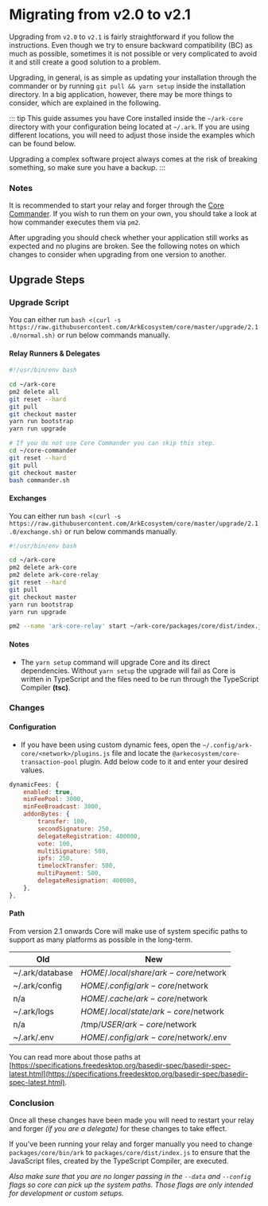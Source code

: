 # Migrating from v2.0 to v2.1

Upgrading from `v2.0` to `v2.1` is fairly straightforward if you follow the instructions. Even though we try to ensure backward compatibility (BC) as much as possible, sometimes it is not possible or very complicated to avoid it and still create a good solution to a problem.

Upgrading, in general, is as simple as updating your installation through the commander or by
running `git pull && yarn setup` inside the installation directory. In a big application, however, there may
be more things to consider, which are explained in the following.

::: tip
This guide assumes you have Core installed inside the `~/ark-core` directory with your configuration being located at `~/.ark`. If you are using different locations, you will need to adjust those inside the examples which can be found below.

Upgrading a complex software project always comes at the risk of breaking something, so make sure you have a backup.
:::

### Notes

It is recommended to start your relay and forger through the [Core Commander](https://github.com/ArkEcosystem/core-commander). If you wish to run them on your own, you should take a look at how commander executes them via `pm2`.

After upgrading you should check whether your application still works as expected and no plugins are broken. See the following notes on which changes to consider when upgrading from one version to another.

## Upgrade Steps

### Upgrade Script

You can either run `bash <(curl -s https://raw.githubusercontent.com/ArkEcosystem/core/master/upgrade/2.1.0/normal.sh)` or run below commands manually.

#### Relay Runners & Delegates

```bash
#!/usr/bin/env bash

cd ~/ark-core
pm2 delete all
git reset --hard
git pull
git checkout master
yarn run bootstrap
yarn run upgrade

# If you do not use Core Commander you can skip this step.
cd ~/core-commander
git reset --hard
git pull
git checkout master
bash commander.sh
```

#### Exchanges

You can either run `bash <(curl -s https://raw.githubusercontent.com/ArkEcosystem/core/master/upgrade/2.1.0/exchange.sh)` or run below commands manually.

```bash
#!/usr/bin/env bash

cd ~/ark-core
pm2 delete ark-core
pm2 delete ark-core-relay
git reset --hard
git pull
git checkout master
yarn run bootstrap
yarn run upgrade

pm2 --name 'ark-core-relay' start ~/ark-core/packages/core/dist/index.js -- relay --network mainnet
```

#### Notes

- The `yarn setup` command will upgrade Core and its direct dependencies. Without `yarn setup` the upgrade will fail as Core is written in TypeScript and the files need to be run through the TypeScript Compiler **(tsc)**.

### Changes

#### Configuration

- If you have been using custom dynamic fees, open the `~/.config/ark-core/<network>/plugins.js` file and locate the `@arkecosystem/core-transaction-pool` plugin. Add below code to it and enter your desired values.

```js
dynamicFees: {
    enabled: true,
    minFeePool: 3000,
    minFeeBroadcast: 3000,
    addonBytes: {
        transfer: 100,
        secondSignature: 250,
        delegateRegistration: 400000,
        vote: 100,
        multiSignature: 500,
        ipfs: 250,
        timelockTransfer: 500,
        multiPayment: 500,
        delegateResignation: 400000,
    },
},
```

#### Path

From version 2.1 onwards Core will make use of system specific paths to support as many platforms as possible in the long-term.

| Old             | New                                  |
| --------------- | ------------------------------------ |
| ~/.ark/database | $HOME/.local/share/ark-core/$network |
| ~/.ark/config   | $HOME/.config/ark-core/$network      |
| n/a             | $HOME/.cache/ark-core/$network       |
| ~/.ark/logs     | $HOME/.local/state/ark-core/$network |
| n/a             | /tmp/$USER/ark-core/$network         |
| ~/.ark/.env     | $HOME/.config/ark-core/$network/.env |

You can read more about those paths at [https://specifications.freedesktop.org/basedir-spec/basedir-spec-latest.html](https://specifications.freedesktop.org/basedir-spec/basedir-spec-latest.html).

### Conclusion

Once all these changes have been made you will need to restart your relay and forger *(if you are a delegate)* for these changes to take effect.

If you've been running your relay and forger manually you need to change `packages/core/bin/ark` to `packages/core/dist/index.js` to ensure that the JavaScript files, created by the TypeScript Compiler, are executed.

_Also make sure that you are no longer passing in the `--data` and `--config` flags so core can pick up the system paths. Those flags are only intended for development or custom setups._
